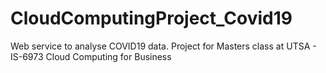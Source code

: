 # CloudComputingProject_Covid19
Web service to analyse COVID19 data.  Project for Masters class at UTSA - IS-6973 Cloud Computing for Business  
